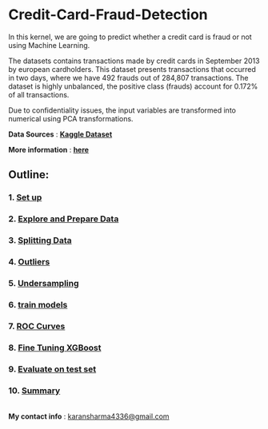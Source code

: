 # Credit-Card-Fraud-Detection

In this kernel, we are going to predict whether a credit card is fraud or not using Machine Learning.

The datasets contains transactions made by credit cards in September 2013 by european cardholders. This dataset presents transactions that occurred in two days, where we have 492 frauds out of 284,807 transactions. The dataset is highly unbalanced, the positive class (frauds) account for 0.172% of all transactions.

Due to confidentiality issues, the input variables are transformed into numerical using PCA transformations.

**Data Sources** : __[Kaggle Dataset](https://www.kaggle.com/mlg-ulb/creditcardfraud)__

**More information** :  __[here](https://www.kaggle.com/mlg-ulb/creditcardfraud)__

<h2>Outline: </h2>

### 1. [Set up](#setup)
### 2. [Explore and Prepare Data](#epd)
### 3. [Splitting Data ](#sd)
### 4. [Outliers](#o)
### 5. [Undersampling](#ru)
### 6. [train models](#tm)
### 7. [ROC Curves](#roc)
### 8. [Fine Tuning XGBoost](#ft)
### 9. [Evaluate on test set](#testset)
### 10. [Summary](#summ)

<br>**My contact info** : karansharma4336@gmail.com
